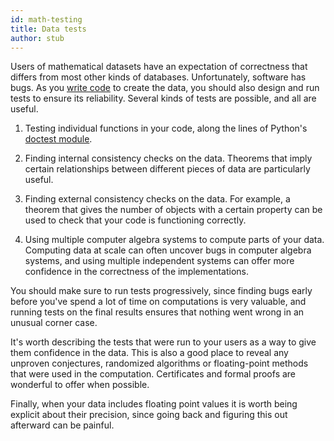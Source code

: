 ```yaml
---
id: math-testing
title: Data tests
author: stub
---
```


Users of mathematical datasets have an expectation of correctness that differs from most other kinds of databases.  Unfortunately, software has bugs.  As you [write code](/a/math-coding) to create the data, you should also design and run tests to ensure its reliability.  Several kinds of tests are possible, and all are useful.

1. Testing individual functions in your code, along the lines of Python's [doctest module](https://docs.python.org/3/library/doctest.html).

2. Finding internal consistency checks on the data.  Theorems that imply certain relationships between different pieces of data are particularly useful.

3. Finding external consistency checks on the data.  For example, a theorem that gives the number of objects with a certain property can be used to check that your code is functioning correctly.

4. Using multiple computer algebra systems to compute parts of your data.  Computing data at scale can often uncover bugs in computer algebra systems, and using multiple independent systems can offer more confidence in the correctness of the implementations.

You should make sure to run tests progressively, since finding bugs early before you've spend a lot of time on computations is very valuable, and running tests on the final results ensures that nothing went wrong in an unusual corner case.

It's worth describing the tests that were run to your users as a way to give them confidence in the data.  This is also a good place to reveal any unproven conjectures, randomized algorithms or floating-point methods that were used in the computation.  Certificates and formal proofs are wonderful to offer when possible.

Finally, when your data includes floating point values it is worth being explicit about their precision, since going back and figuring this out afterward can be painful.
